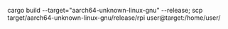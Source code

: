 cargo build --target="aarch64-unknown-linux-gnu" --release; scp target/aarch64-unknown-linux-gnu/release/rpi user@target:/home/user/
